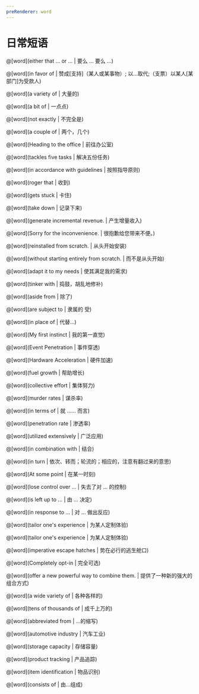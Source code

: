 ```yaml
---
preRenderer: word
---
```


# 日常短语

<masonry>

@[word](either that ... or ... | 要么 ... 要么 ...)

@[word](in favor of  | 赞成[支持]（某人或某事物）; 以…取代;（支票）以某人[某部门]为受款人)

@[word](a variety of | 大量的)

@[word](a bit of | 一点点)

@[word](not exactly | 不完全是)

@[word](a couple of | 两个，几个)

@[word](Heading to the office | 前往办公室)

@[word](tackles five tasks | 解决五份任务)

@[word](in accordance with guidelines | 按照指导原则)

@[word](roger that | 收到)

@[word](gets stuck | 卡住)

@[word](take down | 记录下来)

@[word](generate incremental revenue. | 产生增量收入)

@[word](Sorry for the inconvenience. | 很抱歉给您带来不便。)

@[word](reinstalled from scratch. | 从头开始安装)

@[word](without starting entirely from scratch. | 而不是从头开始)

@[word](adapt it to my needs | 使其满足我的需求)

@[word](tinker with | 捣鼓，胡乱地修补)

@[word](aside from | 除了)

@[word](are subject to | 隶属的 受)

@[word](in place of | 代替…)

@[word](My first instinct | 我的第一直觉)

@[word](Event Penetration | 事件穿透)

@[word](Hardware Acceleration | 硬件加速)

@[word](fuel growth | 帮助增长)

@[word](collective effort | 集体努力)

@[word](murder rates | 谋杀率)

@[word](in terms of | 就 ...... 而言)

@[word](penetration rate | 渗透率)

@[word](utilized extensively | 广泛应用)

@[word](in combination with | 结合)

@[word](in turn | 依次、转而；轮流的；相应的，注意有翻过来的意思)

@[word](At some point | 在某一时刻)

@[word](lose control over ... | 失去了对 ... 的控制)

@[word](is left up to ... | 由 ... 决定)

@[word](in response to ... | 对 ... 做出反应)

@[word](tailor one's experience | 为某人定制体验)

@[word](tailor one's experience | 为某人定制体验)

@[word](imperative escape hatches | 势在必行的逃生舱口)

@[word](Completely opt-in | 完全可选)

@[word](offer a new powerful way to combine them. | 提供了一种新的强大的组合方式)

@[word](a wide variety of  | 各种各样的)

@[word](tens of thousands of | 成千上万的)

@[word](abbreviated from | ...的缩写)

@[word](automotive industry | 汽车工业)

@[word](storage capacity  | 存储容量)

@[word](product tracking  | 产品追踪)

@[word](item identification | 物品识别)

@[word](consists of  | 由...组成)

</masonry>

 

